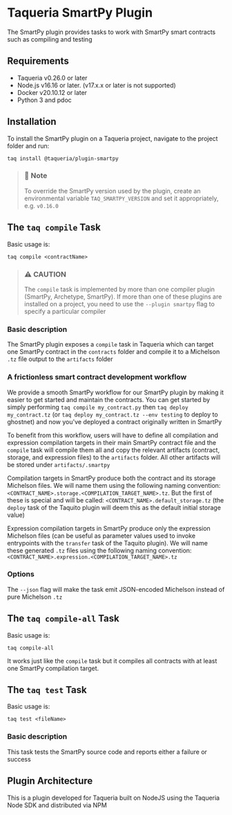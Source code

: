 # Taqueria SmartPy Plugin

The SmartPy plugin provides tasks to work with SmartPy smart contracts such as compiling and testing

## Requirements

- Taqueria v0.26.0 or later
- Node.js v16.16 or later. (v17.x.x or later is not supported)
- Docker v20.10.12 or later
- Python 3 and pdoc

## Installation

To install the SmartPy plugin on a Taqueria project, navigate to the project folder and run:

```shell
taq install @taqueria/plugin-smartpy
```

> ### :page_with_curl: Note
> To override the SmartPy version used by the plugin, create an environmental variable `TAQ_SMARTPY_VERSION` and set it appropriately, e.g. `v0.16.0`

## The `taq compile` Task

Basic usage is:

```shell
taq compile <contractName>
```

> ### :warning: CAUTION
> The `compile` task is implemented by more than one compiler plugin (SmartPy, Archetype, SmartPy). If more than one of these plugins are installed on a project, you need to use the `--plugin smartpy` flag to specify a particular compiler

### Basic description
The SmartPy plugin exposes a `compile` task in Taqueria which can target one SmartPy contract in the `contracts` folder and compile it to a Michelson `.tz` file output to the `artifacts` folder

### A frictionless smart contract development workflow
We provide a smooth SmartPy workflow for our SmartPy plugin by making it easier to get started and maintain the contracts. You can get started by simply performing `taq compile my_contract.py` then `taq deploy my_contract.tz` (or `taq deploy my_contract.tz --env testing` to deploy to ghostnet) and now you've deployed a contract originally written in SmartPy

To benefit from this workflow, users will have to define all compilation and expression compilation targets in their main SmartPy contract file and the `compile` task will compile them all and copy the relevant artifacts (contract, storage, and expression files) to the `artifacts` folder. All other artifacts will be stored under `artifacts/.smartpy`

Compilation targets in SmartPy produce both the contract and its storage Michelson files. We will name them using the following naming convention: `<CONTRACT_NAME>.storage.<COMPILATION_TARGET_NAME>.tz`. But the first of these is special and will be called: `<CONTRACT_NAME>.default_storage.tz` (the `deploy` task of the Taquito plugin will deem this as the default initial storage value)

Expression compilation targets in SmartPy produce only the expression Michelson files (can be useful as parameter values used to invoke entrypoints with the `transfer` task of the Taquito plugin). We will name these generated `.tz` files using the following naming convention: `<CONTRACT_NAME>.expression.<COMPILATION_TARGET_NAME>.tz`

### Options

The `--json` flag will make the task emit JSON-encoded Michelson instead of pure Michelson `.tz`

## The `taq compile-all` Task

Basic usage is:

```shell
taq compile-all
```

It works just like the `compile` task but it compiles all contracts with at least one SmartPy compilation target.

## The `taq test` Task

Basic usage is:

```shell
taq test <fileName>
```

### Basic description
This task tests the SmartPy source code and reports either a failure or success

## Plugin Architecture

This is a plugin developed for Taqueria built on NodeJS using the Taqueria Node SDK and distributed via NPM